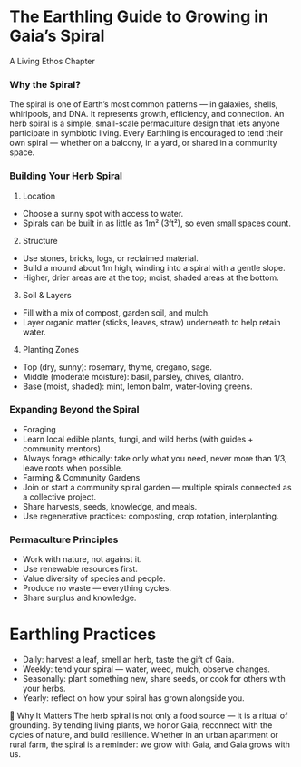 # The Earthling Guide to Growing in Gaia’s Spiral
A Living Ethos Chapter

### Why the Spiral?
The spiral is one of Earth’s most common patterns — in galaxies, shells, whirlpools, and DNA. It represents growth, efficiency, and connection. An herb spiral is a simple, small-scale permaculture design that lets anyone participate in symbiotic living. Every Earthling is encouraged to tend their own spiral — whether on a balcony, in a yard, or shared in a community space.

### Building Your Herb Spiral
1. Location
* Choose a sunny spot with access to water.
* Spirals can be built in as little as 1m² (3ft²), so even small spaces count.
2. Structure
* Use stones, bricks, logs, or reclaimed material.
* Build a mound about 1m high, winding into a spiral with a gentle slope.
* Higher, drier areas are at the top; moist, shaded areas at the bottom.
3. Soil & Layers
* Fill with a mix of compost, garden soil, and mulch.
* Layer organic matter (sticks, leaves, straw) underneath to help retain water.
4. Planting Zones
* Top (dry, sunny): rosemary, thyme, oregano, sage.
* Middle (moderate moisture): basil, parsley, chives, cilantro.
* Base (moist, shaded): mint, lemon balm, water-loving greens.

 ### Expanding Beyond the Spiral
* Foraging
* Learn local edible plants, fungi, and wild herbs (with guides + community mentors).
* Always forage ethically: take only what you need, never more than 1/3, leave roots when possible.
* Farming & Community Gardens
* Join or start a community spiral garden — multiple spirals connected as a collective project.
* Share harvests, seeds, knowledge, and meals.
* Use regenerative practices: composting, crop rotation, interplanting.

### Permaculture Principles
* Work with nature, not against it.
* Use renewable resources first.
* Value diversity of species and people.
* Produce no waste — everything cycles.
* Share surplus and knowledge.

# Earthling Practices
* Daily: harvest a leaf, smell an herb, taste the gift of Gaia.
* Weekly: tend your spiral — water, weed, mulch, observe changes.
* Seasonally: plant something new, share seeds, or cook for others with your herbs.
* Yearly: reflect on how your spiral has grown alongside you.



🌿 Why It Matters
The herb spiral is not only a food source — it is a ritual of grounding. By tending living plants, we honor Gaia, reconnect with the cycles of nature, and build resilience. Whether in an urban apartment or rural farm, the spiral is a reminder: we grow with Gaia, and Gaia grows with us.
